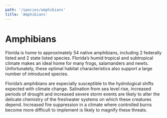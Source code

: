 ```yaml
---
path: '/species/amphibians'
title: 'Amphibians'
---
```


# Amphibians

Florida is home to approximately 54 native amphibians, including 2 federally listed and 2 state listed species. Florida’s humid tropical and subtropical climate makes an ideal home for many frogs, salamanders and newts. Unfortunately, these optimal habitat characteristics also support a large number of introduced species.

Florida’s amphibians are especially susceptible to the hydrological shifts expected with climate change. Salination from sea level rise, increased periods of drought and increased severe storm events are likely to alter the delicate chemistry of the freshwater systems on which these creatures depend. Increased fire suppression in a climate where controlled burns become more difficult to implement is likely to magnify these threats.

